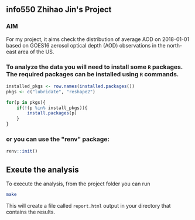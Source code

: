 ## info550 Zhihao Jin's Project
### AIM
For my project, it aims check the distribution of average AOD on 2018-01-01 based on GOES16 aerosol optical depth (AOD) observations in the north-east area of the US.

### To analyze the data you will need to install some `R` packages. The required packages can be installed using `R` commands.

``` r
installed_pkgs <- row.names(installed.packages())
pkgs <- c("lubridate", "reshape2")

for(p in pkgs){
	if(!(p %in% install_pkgs)){
		install.packages(p)
	}
}
```
### or you can use the "renv" package:

``` r
renv::init()
```

## Exeute the analysis
To execute the analysis, from the project folder you can run 

``` bash
make
```

This will create a file called `report.html` output in your directory that contains the results.


